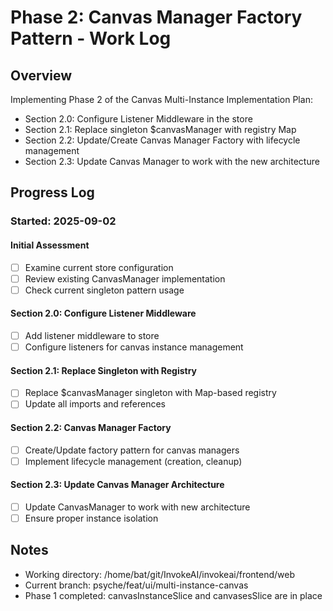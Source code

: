 # Phase 2: Canvas Manager Factory Pattern - Work Log

## Overview
Implementing Phase 2 of the Canvas Multi-Instance Implementation Plan:
- Section 2.0: Configure Listener Middleware in the store
- Section 2.1: Replace singleton $canvasManager with registry Map
- Section 2.2: Update/Create Canvas Manager Factory with lifecycle management
- Section 2.3: Update Canvas Manager to work with the new architecture

## Progress Log

### Started: 2025-09-02

#### Initial Assessment
- [ ] Examine current store configuration
- [ ] Review existing CanvasManager implementation
- [ ] Check current singleton pattern usage

#### Section 2.0: Configure Listener Middleware
- [ ] Add listener middleware to store
- [ ] Configure listeners for canvas instance management

#### Section 2.1: Replace Singleton with Registry
- [ ] Replace $canvasManager singleton with Map-based registry
- [ ] Update all imports and references

#### Section 2.2: Canvas Manager Factory
- [ ] Create/Update factory pattern for canvas managers
- [ ] Implement lifecycle management (creation, cleanup)

#### Section 2.3: Update Canvas Manager Architecture
- [ ] Update CanvasManager to work with new architecture
- [ ] Ensure proper instance isolation

## Notes
- Working directory: /home/bat/git/InvokeAI/invokeai/frontend/web
- Current branch: psyche/feat/ui/multi-instance-canvas
- Phase 1 completed: canvasInstanceSlice and canvasesSlice are in place
